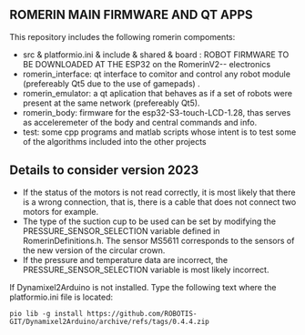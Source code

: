 ## ROMERIN MAIN FIRMWARE AND QT APPS
This repository includes the following romerin compoments:
 - src & platformio.ini & include & shared & board : ROBOT FIRMWARE TO BE DOWNLOADED AT THE ESP32 on the RomerinV2-- electronics
 - romerin_interface: qt interface to comitor and control any robot module (prefereably Qt5 due to the use of gamepads) .
 - romerin_emulator: a qt aplication that behaves as if a set of robots were present at the same network (prefereably Qt5).
 - romerin_body: firmware for the esp32-S3-touch-LCD-1.28, thas serves as acceleremeter of the body and central commands and info.
 - test: some cpp programs and matlab scripts whose intent is to test some of the algorithms included into the other projects

 


## Details to consider version 2023

 - If the status of the motors is not read correctly, it is most likely that there is a wrong connection, that is, there is a cable that does not connect two motors for example.
 - The type of the suction cup to be used can be set by modifying the PRESSURE_SENSOR_SELECTION variable defined in RomerinDefinitions.h. The sensor MS5611 corresponds to the sensors of the new version of the circular crown.
 - If the pressure and temperature data are incorrect, the PRESSURE_SENSOR_SELECTION variable is most likely incorrect.

If Dynamixel2Arduino is not installed. Type the following text where the platformio.ini file is located:
```
pio lib -g install https://github.com/ROBOTIS-GIT/Dynamixel2Arduino/archive/refs/tags/0.4.4.zip
```